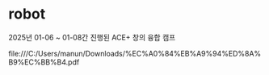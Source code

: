 # robot

2025년 01-06 ~ 01-08간 진행된 ACE+ 창의 융합 캠프

file:///C:/Users/manun/Downloads/%EC%A0%84%EB%A9%94%ED%8A%B9%EC%BB%B4.pdf
